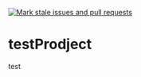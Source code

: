 
[![Mark stale issues and pull requests](https://github.com/ChristofferDahlen/testProdject/actions/workflows/stale.yml/badge.svg)](https://github.com/ChristofferDahlen/testProdject/actions/workflows/stale.yml)


# testProdject
test
